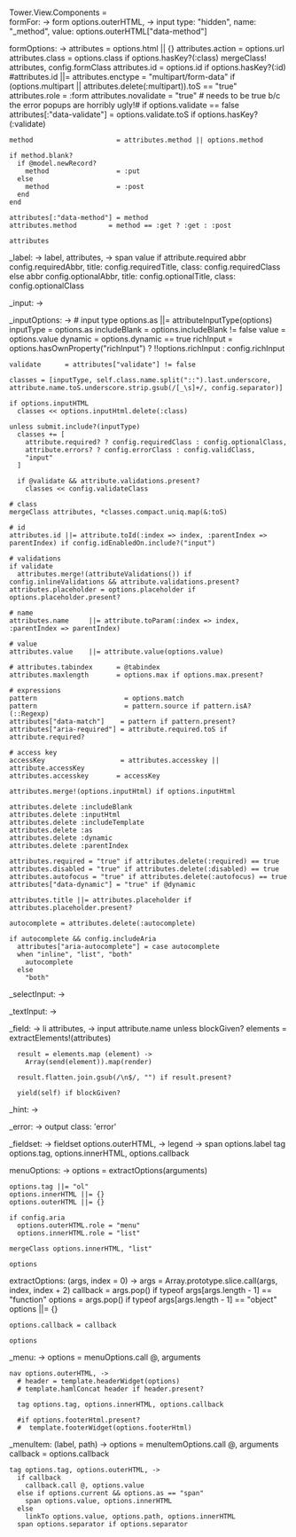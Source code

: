###
Tower.View.Components =    
  formFor: ->
    form options.outerHTML, ->
      input type: "hidden", name: "_method", value: options.outerHTML["data-method"]
      
  formOptions: ->
    attributes                 = options.html || {}
    attributes.action        = options.url
    attributes.class         = options.class if options.hasKey?(:class)
    mergeClass! attributes, config.formClass
    attributes.id            = options.id if options.hasKey?(:id)
    #attributes.id            ||= 
    attributes.enctype       = "multipart/form-data" if (options.multipart || attributes.delete(:multipart)).toS == "true"
    attributes.role          = :form
    attributes.novalidate    = "true" # needs to be true b/c the error popups are horribly ugly!# if options.validate == false
    attributes[:"data-validate"] = options.validate.toS if options.hasKey?(:validate)
  
    method                     = attributes.method || options.method
  
    if method.blank?
      if @model.newRecord?
        method                 = :put
      else
        method                 = :post
      end
    end
  
    attributes[:"data-method"] = method
    attributes.method        = method == :get ? :get : :post

    attributes
    
  _label: ->
    label, attributes, ->
      span value
      if attribute.required
        abbr config.requiredAbbr, title: config.requiredTitle, class: config.requiredClass
      else
        abbr config.optionalAbbr, title: config.optionalTitle, class: config.optionalClass
  
  _input: ->
  
  _inputOptions: ->
    # input type
    options.as  ||= attributeInputType(options)
    inputType     = options.as
    includeBlank  = options.includeBlank != false
    value         = options.value
    dynamic       = options.dynamic == true
    richInput     = options.hasOwnProperty("richInput") ? !!options.richInput : config.richInput
  
    validate      = attributes["validate"] != false
  
    classes = [inputType, self.class.name.split("::").last.underscore, attribute.name.toS.underscore.strip.gsub(/[_\s]+/, config.separator)]
  
    if options.inputHTML
      classes << options.inputHtml.delete(:class)
  
    unless submit.include?(inputType)
      classes += [
        attribute.required? ? config.requiredClass : config.optionalClass, 
        attribute.errors? ? config.errorClass : config.validClass,
        "input"
      ]
    
      if @validate && attribute.validations.present?
        classes << config.validateClass
  
    # class
    mergeClass attributes, *classes.compact.uniq.map(&:toS)
  
    # id
    attributes.id ||= attribute.toId(:index => index, :parentIndex => parentIndex) if config.idEnabledOn.include?("input")
  
    # validations
    if validate
      attributes.merge!(attributeValidations()) if config.inlineValidations && attribute.validations.present?  
    attributes.placeholder = options.placeholder if options.placeholder.present?
  
    # name
    attributes.name     ||= attribute.toParam(:index => index, :parentIndex => parentIndex)
  
    # value
    attributes.value    ||= attribute.value(options.value)
  
    # attributes.tabindex      = @tabindex
    attributes.maxlength       = options.max if options.max.present?
  
    # expressions
    pattern                      = options.match
    pattern                      = pattern.source if pattern.isA?(::Regexp)
    attributes["data-match"]    = pattern if pattern.present?
    attributes["aria-required"] = attribute.required.toS if attribute.required?
  
    # access key
    accessKey                   = attributes.accesskey || attribute.accessKey
    attributes.accesskey       = accessKey
  
    attributes.merge!(options.inputHtml) if options.inputHtml
  
    attributes.delete :includeBlank
    attributes.delete :inputHtml
    attributes.delete :includeTemplate
    attributes.delete :as
    attributes.delete :dynamic
    attributes.delete :parentIndex
  
    attributes.required = "true" if attributes.delete(:required) == true
    attributes.disabled = "true" if attributes.delete(:disabled) == true
    attributes.autofocus = "true" if attributes.delete(:autofocus) == true
    attributes["data-dynamic"] = "true" if @dynamic
  
    attributes.title ||= attributes.placeholder if attributes.placeholder.present?
    
    autocomplete = attributes.delete(:autocomplete)
    
    if autocomplete && config.includeAria
      attributes["aria-autocomplete"] = case autocomplete
      when "inline", "list", "both"
        autocomplete
      else
        "both"
    
  _selectInput: ->
    
  _textInput: ->
    
  _field: ->
    li attributes, ->
      input attribute.name unless blockGiven?
      elements = extractElements!(attributes)
    
      result = elements.map (element) ->
        Array(send(element)).map(render)
      
      result.flatten.join.gsub(/\n$/, "") if result.present?
    
      yield(self) if blockGiven?
    
  _hint: ->
    
  _error: ->
    output class: 'error'
    
  _fieldset: ->
    fieldset options.outerHTML, ->
      legend ->
        span options.label
      tag options.tag, options.innerHTML, options.callback
  
  menuOptions: ->
    options = extractOptions(arguments)
    
    options.tag ||= "ol"
    options.innerHTML ||= {}
    options.outerHTML ||= {}
    
    if config.aria
      options.outerHTML.role = "menu"
      options.innerHTML.role = "list"
      
    mergeClass options.innerHTML, "list"
    
    options
  
  extractOptions: (args, index = 0) ->
    args      = Array.prototype.slice.call(args, index, index + 2)
    callback  = args.pop() if typeof args[args.length - 1] == "function"
    options   = args.pop() if typeof args[args.length - 1] == "object"
    options ||= {}
    
    options.callback = callback
    
    options
  
  _menu: ->
    options = menuOptions.call @, arguments
    
    nav options.outerHTML, ->
      # header = template.headerWidget(options)
      # template.hamlConcat header if header.present?
      
      tag options.tag, options.innerHTML, options.callback
      
      #if options.footerHtml.present?
      #  template.footerWidget(options.footerHtml)
    
  _menuItem: (label, path) ->
    options   = menuItemOptions.call @, arguments
    callback  = options.callback
    
    tag options.tag, options.outerHTML, ->
      if callback
        callback.call @, options.value
      else if options.current && options.as == "span"
        span options.value, options.innerHTML
      else
        linkTo options.value, options.path, options.innerHTML
      span options.separator if options.separator
###